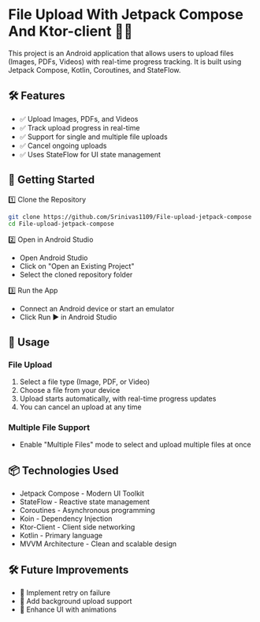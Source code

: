 # File Upload With Jetpack Compose And Ktor-client 📂🚀

This project is an Android application that allows users to upload files (Images, PDFs, Videos) with real-time progress tracking. It is built using Jetpack Compose, Kotlin, Coroutines, and StateFlow.

## 🛠 Features
- ✅ Upload Images, PDFs, and Videos
- ✅ Track upload progress in real-time
- ✅ Support for single and multiple file uploads
- ✅ Cancel ongoing uploads
- ✅ Uses StateFlow for UI state management

## 🚀 Getting Started
1️⃣ Clone the Repository
```bash
git clone https://github.com/Srinivas1109/File-upload-jetpack-compose
cd File-upload-jetpack-compose
```

2️⃣ Open in Android Studio
- Open Android Studio
- Click on "Open an Existing Project"
- Select the cloned repository folder

3️⃣ Run the App
- Connect an Android device or start an emulator
- Click Run ▶️ in Android Studio

## 📜 Usage
### File Upload
1. Select a file type (Image, PDF, or Video)
2. Choose a file from your device
3. Upload starts automatically, with real-time progress updates
4. You can cancel an upload at any time

### Multiple File Support
- Enable "Multiple Files" mode to select and upload multiple files at once

## 📦 Technologies Used
- Jetpack Compose - Modern UI Toolkit
- StateFlow - Reactive state management
- Coroutines - Asynchronous programming
- Koin - Dependency Injection
- Ktor-Client - Client side networking
- Kotlin - Primary language
- MVVM Architecture - Clean and scalable design

## 🛠 Future Improvements
- 🔹 Implement retry on failure
- 🔹 Add background upload support
- 🔹 Enhance UI with animations